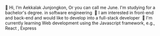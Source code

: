 
👋 Hi, I’m Aekkalak Junjongkon, Or you can call me June. I'm studying for a bachelor's degree. in software engineering 
👀 I am interested in front-end and back-end and would like to develop into a full-stack developer 
🌱 I'm currently learning Web development using the Javascript framework, e.g., React , Express

<!---
- 💞️ I’m looking to collaborate on ...
- 📫 How to reach me ...
--->
<!---
JuneAekkalak/JuneAekkalak is a ✨ special ✨ repository because its `README.md` (this file) appears on your GitHub profile.
You can click the Preview link to take a look at your changes.
--->
